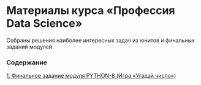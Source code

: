 # Материалы курса &laquo;Профессия Data Science&raquo; #

Собраны решения наиболее интересных задач из юнитов и финальных заданий модулей.

### Содержание ###

[1. Финальное задание модуля PYTHON-8 (Игра &laquo;Угадай число&raquo;)](https://github.com/stalkspectrum/sf-ds-course-all/tree/master/01-11-PYTHON-8/P8_Task)    
